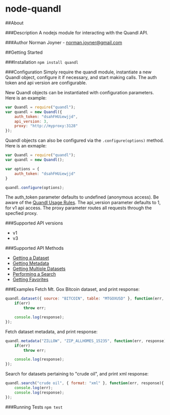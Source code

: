 node-quandl
====================

##About

###Description
A nodejs module for interacting with the Quandl API.

###Author
Norman Joyner - norman.joyner@gmail.com

##Getting Started

###Installation
```npm install quandl```

###Configuration
Simply require the quandl module, instantiate a new Quandl object, configure it if necessary, and start making calls. The auth token and api version are configurable.

New Quandl objects can be instantiated with configuration parameters. Here is an example:
```javascript
var Quandl = require("quandl");
var quandl = new Quandl({
    auth_token: "dsahFHUiewjjd",
    api_version: 3,
    proxy: "http://myproxy:3128"
});
```

Quandl objects can also be configured via the ```.configure(options)``` method. Here is an exmaple:
```javascript
var Quandl = require("quandl");
var quandl = new Quandl();

var options = {
    auth_token: "dsahFHUiewjjd"
}

quandl.configure(options);
```

The auth_token parameter defaults to undefined (anonymous access). Be aware of the [Quandl Usage Rules](http://www.quandl.com/help/api#Usage-Rules).
The api_version parameter defaults to 1, for v1 api access.
The proxy parameter routes all requests through the specfied proxy.

###Supported API versions
* v1
* v3

###Supported API Methods
* [Getting a Dataset](http://www.quandl.com/help/api#A-Simple-Example)
* [Getting Metadata](http://www.quandl.com/help/api#Getting-Metadata)
* [Getting Multiple Datasets](http://www.quandl.com/help/api#Multiple-Datasets)
* [Performing a Search](http://www.quandl.com/help/api#Doing-a-Search)
* [Getting Favorites](http://www.quandl.com/help/api#Getting-Favourites)

###Examples
Fetch Mt. Gox Bitcoin dataset, and print response:
```javascript
quandl.dataset({ source: "BITCOIN", table: "MTGOXUSD" }, function(err, response){
    if(err)
        throw err;

    console.log(response);
});
```
Fetch dataset metadata, and print response:
```javascript
quandl.metadata("ZILLOW", "ZIP_ALLHOMES_15235", function(err, response){
    if(err)
        throw err;

    console.log(response);
});
```

Search for datasets pertaining to "crude oil", and print xml response:
```javascript
quandl.search("crude oil", { format: "xml" }, function(err, response){
    console.log(err);
    console.log(response);
});
```

###Running Tests
```npm test```
